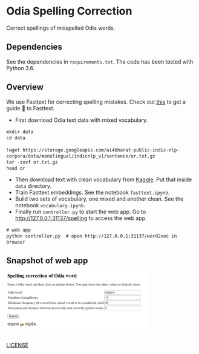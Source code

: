 # Odia Spelling Correction

Correct spellings of misspelled Odia words.

## Dependencies
See the dependencies in `requirements.txt`.
The code has been tested with Python 3.6.

## Overview

We use Fasttext for correcting spelling mistakes. Check out [this](https://fasttext.cc/) to get a guide 📙 to Fasttext.

- First download Odia text data with mixed vocabulary.

```shell
mkdir data
cd data

!wget https://storage.googleapis.com/ai4bharat-public-indic-nlp-corpora/data/monolingual/indicnlp_v1/sentence/or.txt.gz
tar -zxvf or.txt.gz
head or

```
- Then download text with clean vocabulary from [Kaggle](https://www.kaggle.com/soumendrak/odia-structured-dictionary).
Put that inside `data` directory.
- Train Fasttext embeddings. See the notebook `fasttext.ipynb`.
- Build two sets of vocabulary, one mixed and another clean. See the notebook `vocabulary.ipynb`.
- Finally run `controller.py` to start the web app. Go to http://127.0.0.1:31137/spelling to access the web app.

```shell
# web app
python controller.py  # open http://127.0.0.1:31137/word2vec in browser
```

## Snapshot of web app
<img src="/snapshot.png" width="75%" height="75%"/>

[LICENSE](https://github.com/OdiaNLP/spelling-correction/blob/main/LICENSE)
